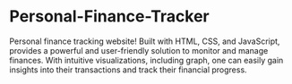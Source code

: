 # Personal-Finance-Tracker
Personal finance tracking website! Built with HTML, CSS, and JavaScript, provides a powerful and user-friendly solution to monitor and manage finances. With intuitive visualizations, including graph, one can easily gain insights into their transactions and track their financial progress. 
